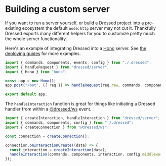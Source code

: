 # Building a custom server

If you want to run a server yourself, or build a Dressed project into a pre-existing ecosystem the default `node:http` server may not cut it. Thankfully Dressed exports many different helpers for you to customize pretty much the whole server functionality.

Here's an example of integrating Dressed into a [Hono](https://hono.dev/) server. See [the deploying guides](/docs/guide/deploying) for more examples.

```ts caption="The handleRequest function takes a Request object and bot data, then runs the interaction and returns a Response object." showLineNumbers
import { commands, components, events, config } from "./.dressed";
import { handleRequest } from "dressed/server";
import { Hono } from "hono";

const app = new Hono();
app.post("/bot", ({ req }) => handleRequest(req.raw, commands, components, events, config));

export default app;
```

The `handleInteraction` function is great for things like initiating a Dressed handler from within a [@dressed/ws](https://www.npmjs.com/package/@dressed/ws) event.

```ts showLineNumbers
import { createInteraction, handleInteraction } from "dressed/server";
import { commands, components, config } from "./.dressed";
import { createConnection } from "@dressed/ws";

const connection = createConnection();

connection.onInteractionCreate((data) => {
  const interaction = createInteraction(data);
  handleInteraction(commands, components, interaction, config.middleware);
});
```
